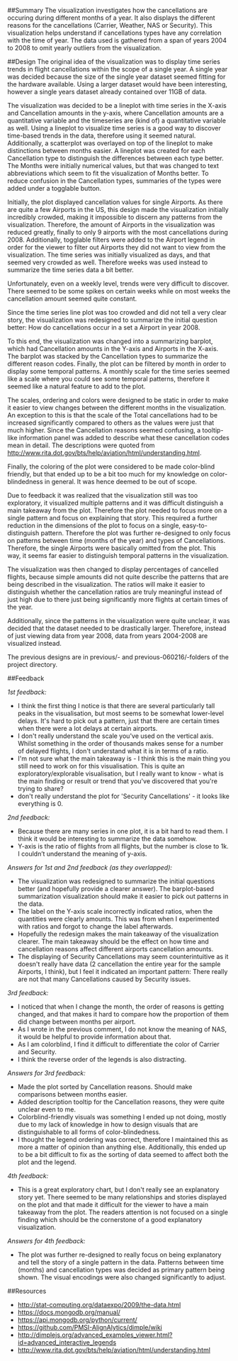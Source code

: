 ##Summary
The visualization investigates how the cancellations are occuring during different months of a year. It also displays the different reasons for the cancellations (Carrier, Weather, NAS or Security). This visualization helps understand if cancellations types have any correlation with the time of year. The data used is gathered from a span of years 2004 to 2008 to omit yearly outliers from the visualization.

##Design
The original idea of the visualization was to display time series trends in flight cancellations within the scope of a single year. A single year was decided because the size of the single year dataset seemed fitting for the hardware available. Using a larger dataset would have been interesting, however a single years dataset already contained over 11GB of data.

The visualization was decided to be a lineplot with time series in the X-axis and Cancellation amounts in the y-axis, where Cancellation amounts are a quantitative variable and the timeseries are (kind of) a quantitative variable as well. Using a lineplot to visualize time series is a good way to discover time-based trends in the data, therefore using it seemed natural. Additionally, a scatterplot was overlayed on top of the lineplot to make distinctions between months easier. A lineplot was created for each Cancellation type to distinguish the differences between each type better. The Months were initially numerical values, but that was changed to text abbreviations which seem to fit the visualization of Months better. To reduce confusion in the Cancellation types, summaries of the types were added under a togglable button.

Initially, the plot displayed cancellation values for single Airports. As there are quite a few Airports in the US, this design made the visualization initially incredibly crowded, making it impossible to discern any patterns from the visualization. Therefore, the amount of Airports in the visualization was reduced greatly, finally to only 9 airports with the most cancellations during 2008. Additionally, togglable filters were added to the Airport legend in order for the viewer to filter out Airports they did not want to view from the visualization. The time series was initially visualized as days, and that seemed very crowded as well. Therefore weeks was used instead to summarize the time series data a bit better.

Unfortunately, even on a weekly level, trends were very difficult to discover. There seemed to be some spikes on certain weeks while on most weeks the cancellation amount seemed quite constant.

Since the time series line plot was too crowded and did not tell a very clear story, the visualization was redesigned to summarize the initial question better: How do cancellations occur in a set a Airport in year 2008.

To this end, the visualization was changed into a summarizing barplot, which had Cancellation amounts in the Y-axis and Airports in the X-axis. The barplot was stacked by the Cancellation types to summarize the different reason codes. Finally, the plot can be filtered by month in order to display some temporal patterns. A monthly scale for the time series seemed like a scale where you could see some temporal patterns, therefore it seemed like a natural feature to add to the plot.

The scales, ordering and colors were designed to be static in order to make it easier to view changes between the different months in the visualization. An exception to this is that the scale of the Total cancellations had to be increased significantly compared to others as the values were just that much higher. Since the Cancellation reasons seemed confusing, a tooltip-like information panel was added to describe what these cancellation codes mean in detail. The descriptions were quoted from http://www.rita.dot.gov/bts/help/aviation/html/understanding.html.

Finally, the coloring of the plot were considered to be made color-blind friendly, but that ended up to be a bit too much for my knowledge on color-blindedness in general. It was hence deemed to be out of scope.

Due to feedback it was realized that the visualization still was too exploratory, it visualized multiple patterns and it was difficult distinguish a main takeaway from the plot. Therefore the plot needed to focus more on a single pattern and focus on explaining that story. This required a further reduction in the dimensions of the plot to focus on a single, easy-to-distinguish pattern. Therefore the plot was further re-designed to only focus on patterns between time (months of the year) and types of Cancellations. Therefore, the single Airports were basically omitted from the plot. This way, it seems far easier to distinguish temporal patterns in the visualization.

The visualization was then changed to display percentages of cancelled flights, because simple amounts did not quite describe the patterns that are being described in the visualization. The ratios will make it easier to distinguish whether the cancellation ratios are truly meaningful instead of just high due to there just being significantly more flights at certain times of the year.

Additionally, since the patterns in the visualization were quite unclear, it was decided that the dataset needed to be drastically larger. Therefore, instead of just viewing data from year 2008, data from years 2004-2008 are visualized instead.

The previous designs are in previous/- and previous-060216/-folders of the project directory.

##Feedback

*1st feedback:*
- I think the first thing I notice is that there are several particularly tall peaks in the visualisation, but most seems to be somewhat lower-level delays. It's hard to pick out a pattern, just that there are certain times when there were a lot delays at certain airports.
- I don't really understand the scale you've used on the vertical axis. Whilst something in the order of thousands makes sense for a number of delayed flights, I don't understand what it is in terms of a ratio.
- I'm not sure what the main takeaway is - I think this is the main thing you still need to work on for this visualisation. This is quite an exploratory/explorable visualisation, but I really want to know - what is the main finding or result or trend that you've discovered that you're trying to share?
-  don't really understand the plot for 'Security Cancellations' - it looks like everything is 0.

*2nd feedback:*
- Because there are many series in one plot, it is a bit hard to read them. I think it would be interesting to summarize the data somehow.
- Y-axis is the ratio of flights from all flights, but the number is close to 1k. I couldn’t understand the meaning of y-axis.

*Answers for 1st and 2nd feedback (as they overlapped):*
- The visualization was redesigned to summarize the initial questions better (and hopefully provide a clearer answer). The barplot-based summarization visualization should make it easier to pick out patterns in the data.
- The label on the Y-axis scale incorrectly indicated ratios, when the quantities were clearly amounts. This was from when I experimented with ratios and forgot to change the label afterwards.
- Hopefully the redesign makes the main takeaway of the visualization clearer. The main takeaway should be the effect on how time and cancellation reasons affect different airports cancellation amounts.
- The displaying of Security Cancellations may seem counterintuitive as it doesn't really have data (2 cancellation the entire year for the sample Airports, I think), but I feel it indicated an important pattern: There really are not that many Cancellations caused by Security issues.

*3rd feedback:*
- I noticed that when I change the month, the order of reasons is getting changed, and that makes it hard to compare how the proportion of them did change between months per airport.
- As I wrote in the previous comment, I do not know the meaning of NAS, it would be helpful to provide information about that.
- As I am colorblind, I find it difficult to differentiate the color of Carrier and Security.
- I think the reverse order of the legends is also distracting.

*Answers for 3rd feedback:*
- Made the plot sorted by Cancellation reasons. Should make comparisons between months easier.
- Added description tooltip for the Cancellation reasons, they were quite unclear even to me.
- Colorblind-friendly visuals was something I ended up not doing, mostly due to my lack of knowledge in how to design visuals that are distinguishable to all forms of color-blindedness.
- I thought the legend ordering was correct, therefore I maintained this as more a matter of opinion than anything else. Additionally, this ended up to be a bit difficult to fix as the sorting of data seemed to affect both the plot and the legend.

*4th feedback:*
- This is a great exploratory chart, but I don't really see an explanatory story yet. There seemed to be many relationships and stories displayed on the plot and that made it difficult for the viewer to have a main takeaway from the plot. The readers attention is not focused on a single finding which should be the cornerstone of a good explanatory visualization.

*Answers for 4th feedback:*
- The plot was further re-designed to really focus on being explanatory and tell the story of a single pattern in the data. Patterns between time (months) and cancellation types was decided as primary pattern being shown. The visual encodings were also changed significantly to adjust.


##Resources
- http://stat-computing.org/dataexpo/2009/the-data.html
- https://docs.mongodb.org/manual/
- https://api.mongodb.org/python/current/
- https://github.com/PMSI-AlignAlytics/dimple/wiki
- http://dimplejs.org/advanced_examples_viewer.html?id=advanced_interactive_legends 
- http://www.rita.dot.gov/bts/help/aviation/html/understanding.html

